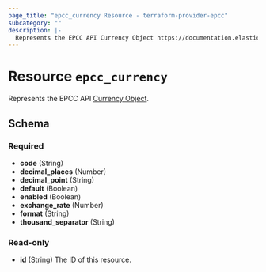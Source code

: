 ```yaml
---
page_title: "epcc_currency Resource - terraform-provider-epcc"
subcategory: ""
description: |-
  Represents the EPCC API Currency Object https://documentation.elasticpath.com/commerce-cloud/docs/api/advanced/currencies/index.html#the-currency-object.
---
```


# Resource `epcc_currency`

Represents the EPCC API [Currency Object](https://documentation.elasticpath.com/commerce-cloud/docs/api/advanced/currencies/index.html#the-currency-object).



## Schema

### Required

- **code** (String)
- **decimal_places** (Number)
- **decimal_point** (String)
- **default** (Boolean)
- **enabled** (Boolean)
- **exchange_rate** (Number)
- **format** (String)
- **thousand_separator** (String)

### Read-only

- **id** (String) The ID of this resource.


